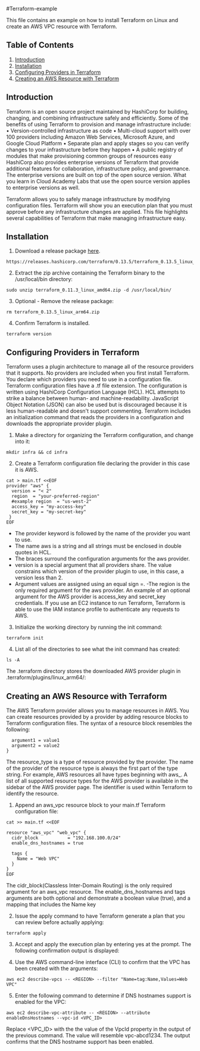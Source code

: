 #Terraform-example

This file contains an example on how to install Terraform on Linux and create an AWS VPC resource with Terraform.

## Table of Contents
1. <a href="#introduction">Introduction</a>
2. <a href="#installation">Installation</a>
3. <a href="#configuring-providers-in-terraform">Configuring Providers in Terraform</a>
4. <a href="#creating-an-aws-resource-with-terraform">Creating an AWS Resource with Terraform</a>

## Introduction

Terraform is an open source project maintained by HashiCorp for building, changing, and combining infrastructure safely and efficiently. Some of the benefits of using Terraform to provision and manage infrastructure include:
•	Version-controlled infrastructure as code
•	Multi-cloud support with over 100 providers including Amazon Web Services, Microsoft Azure, and Google Cloud Platform
•	Separate plan and apply stages so you can verify changes to your infrastructure before they happen
•	A public registry of modules that make provisioning common groups of resources easy
HashiCorp also provides enterprise versions of Terraform that provide additional features for collaboration, infrastructure policy, and governance. The enterprise versions are built on top of the open source version. What you learn in Cloud Academy Labs that use the open source version applies to enterprise versions as well.

Terraform allows you to safely manage infrastructure by modifying configuration files. Terraform will show you an execution plan that you must approve before any infrastructure changes are applied. This file highlights several capabilities of Terraform that make managing infrastructure easy. 

## Installation
1. Download a release package <a href=https://www.terraform.io/downloads.html> here</a>.
```
https://releases.hashicorp.com/terraform/0.13.5/terraform_0.13.5_linux_arm64.zip
```
2. Extract the zip archive containing the Terraform binary to the /usr/local/bin directory:
```
sudo unzip terraform_0.11.3_linux_amd64.zip -d /usr/local/bin/
```
3. Optional - Remove the release package:
```
rm terraform_0.13.5_linux_arm64.zip
```
4. Confirm Terraform is installed.
```
terraform version
```

## Configuring Providers in Terraform

Terraform uses a plugin architecture to manage all of the resource providers that it supports. No providers are included when you first install Terraform. You declare which providers you need to use in a configuration file. Terraform configuration files have a .tf file extension. The configuration is written using HashiCorp Configuration Language (HCL). HCL attempts to strike a balance between human- and machine-readability. JavaScript Object Notation (JSON) can also be used but is discouraged because it is less human-readable and doesn't support commenting.
Terraform includes an initialization command that reads the providers in a configuration and downloads the appropriate provider plugin. 

1. Make a directory for organizing the Terraform configuration, and change into it:
```
mkdir infra && cd infra
```
2. Create a Terraform configuration file declaring the provider in this case it is AWS.
```
cat > main.tf <<EOF
provider "aws" {
  version = "< 2"
  region  = "your-preferred-region"
  #example region  = "us-west-2"
  access_key = "my-access-key"
  secret_key = "my-secret-key"
 }
EOF
```
-	The provider keyword is followed by the name of the provider you want to use.
-	The name aws is a string and all strings must be enclosed in double quotes in HCL.
-	The braces surround the configuration arguments for the aws provider.
-	version is a special argument that all providers share. The value constrains which version of the provider plugin to use, in this case, a version less than 2.
-	Argument values are assigned using an equal sign =. 
-The region is the only required argument for the aws provider. An example of an optional argument for the AWS provider is access_key and secret_key credentials. If you use an EC2 instance to run Terraform, Terraform is able to use the IAM instance profile to authenticate any requests to AWS.

3. Initialize the working directory by running the init command:
```
terraform init
```
4. List all of the directories to see what the init command has created:
```
ls -A
```
The .terraform directory stores the downloaded AWS provider plugin in .terraform/plugins/linux_arm64/:

## Creating an AWS Resource with Terraform

The AWS Terraform provider allows you to manage resources in AWS. You can create resources provided by a provider by adding resource blocks to Terraform configuration files. The syntax of a resource block resembles the following:
```resource "resource_type" "identifier" {
  argument1 = value1
  argument2 = value2
}
```
The resource_type is a type of resource provided by the provider. The name of the provider of the resource type is always the first part of the type string. For example, AWS resources all have types beginning with aws_. A list of all supported resource types for the AWS provider is available in the sidebar of the AWS provider page. The identifier is used within Terraform to identify the resource.

1. Append an aws_vpc resource block to your main.tf Terraform configuration file:
```
cat >> main.tf <<EOF

resource "aws_vpc" "web_vpc" {
  cidr_block           = "192.168.100.0/24"
  enable_dns_hostnames = true

  tags {
    Name = "Web VPC"
  }
}
EOF
```
The cidr_block(Classless Inter-Domain Routing) is the only required argument for an aws_vpc resource. The enable_dns_hostnames and tags arguments are both optional and demonstrate a boolean value (true), and a mapping that includes the Name key

2. Issue the apply command to have Terraform generate a plan that you can review before actually applying:
```
terraform apply
```
3. Accept and apply the execution plan by entering yes at the prompt.
The following confirmation output is displayed:

4. Use the AWS command-line interface (CLI) to confirm that the VPC has been created with the arguments:
```
aws ec2 describe-vpcs -- <REGION> --filter "Name=tag:Name,Values=Web VPC"
```

5. Enter the following command to determine if DNS hostnames support is enabled for the VPC:
```
aws ec2 describe-vpc-attribute -- <REGION> --attribute enableDnsHostnames --vpc-id <VPC_ID>
```
Replace <VPC_ID> with the the value of the VpcId property in the output of the previous command. The value will resemble vpc-abcd1234. The output confirms that the DNS hostname support has been enabled.

